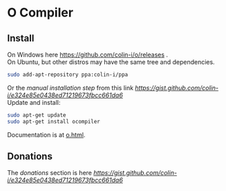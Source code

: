# O Compiler

## Install
On Windows here https://github.com/colin-i/o/releases .\
On Ubuntu, but other distros may have the same tree and dependencies.
```sh
sudo add-apt-repository ppa:colin-i/ppa
```
Or the *manual installation step* from this link *https://gist.github.com/colin-i/e324e85e0438ed71219673fbcc661da6* \
Update and install:
```sh
sudo apt-get update
sudo apt-get install ocompiler
```
Documentation is at [o.html](https://htmlpreview.github.io/?https://github.com/colin-i/o/blob/master/o.html).

## Donations
The *donations* section is here
*https://gist.github.com/colin-i/e324e85e0438ed71219673fbcc661da6*
